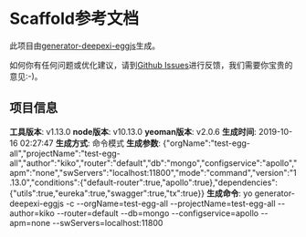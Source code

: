 # Scaffold参考文档

此项目由[generator-deepexi-eggjs](https://github.com/deepexi/generator-deepexi-eggjs)生成。

如何你有任何问题或优化建议，请到[Github Issues](https://github.com/deepexi/generator-deepexi-eggjs/issues)进行反馈，我们需要你宝贵的意见:-)。

## 项目信息

**工具版本**: v1.13.0
**node版本**: v10.13.0
**yeoman版本**: v2.0.6
**生成时间**: 2019-10-16 02:27:47
**生成方式**: 命令模式
**生成参数**: {"orgName":"test-egg-all","projectName":"test-egg-all","author":"kiko","router":"default","db":"mongo","configservice":"apollo","apm":"none","swServers":"localhost:11800","mode":"command","version":"1.13.0","conditions":{"default-router":true,"apollo":true},"dependencies":{"utils":true,"eureka":true,"swagger":true,"tx":true}}
**生成命令**: yo generator-deepexi-eggjs -c --orgName=test-egg-all --projectName=test-egg-all --author=kiko --router=default --db=mongo --configservice=apollo --apm=none --swServers=localhost:11800
